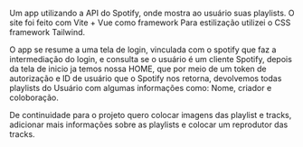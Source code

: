 Um app utilizando a API do Spotify, onde mostra ao usuário suas playlists. O site foi feito com Vite + Vue como framework Para estilização utilizei o CSS framework Tailwind.

O app se resume a uma tela de login, vinculada com o spotify que faz a intermediação do login, e consulta se o usuário é um cliente Spotify, depois da tela de inicio ja temos nossa HOME, que por meio de um token de autorização e ID de usuário que o Spotify nos retorna, devolvemos todas playlists do Usuário com algumas informações como: Nome, criador e coloboração.

De continuidade para o projeto quero colocar imagens das playlist e tracks, adicionar mais informações sobre as playlists e colocar um reprodutor das tracks.
